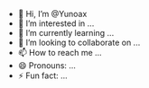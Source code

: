 - 👋 Hi, I’m @Yunoax
- 👀 I’m interested in ...
- 🌱 I’m currently learning ...
- 💞️ I’m looking to collaborate on ...
- 📫 How to reach me ...
- 😄 Pronouns: ...
- ⚡ Fun fact: ...

<!---
Yunoax/Yunoax is a ✨ special ✨ repository because its `README.md` (this file) appears on your GitHub profile.
You can click the Preview link to take a look at your changes.
---Fun fact: ...
